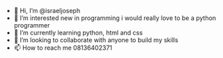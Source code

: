 - 👋 Hi, I’m @israeljoseph
- 👀 I’m interested new in programming i would really love to be a python programmer
- 🌱 I’m currently learning python, html and css
- 💞️ I’m looking to collaborate with anyone to build my skills
- 📫 How to reach me 08136402371

<!---
israeljoseph/israeljoseph is a ✨ special ✨ repository because its `README.md` (this file) appears on your GitHub profile.
You can click the Preview link to take a look at your changes.
--->
